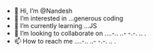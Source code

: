 - 👋 Hi, I’m @Nandesh
- 👀 I’m interested in ...generous coding
- 🌱 I’m currently learning ...JS
- 💞️ I’m looking to collaborate on ....-.. ..- -.-. .. .
- 📫 How to reach me ....-.. ..- -.-. .. .

<!---
lucie1117/lucie1117 is a ✨ special ✨ repository because its `README.md` (this file) appears on your GitHub profile.
You can click the Preview link to take a look at your changes.
--->
